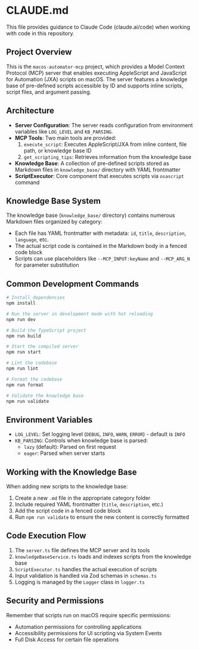 # CLAUDE.md

This file provides guidance to Claude Code (claude.ai/code) when working with code in this repository.

## Project Overview

This is the `macos-automator-mcp` project, which provides a Model Context Protocol (MCP) server that enables executing AppleScript and JavaScript for Automation (JXA) scripts on macOS. The server features a knowledge base of pre-defined scripts accessible by ID and supports inline scripts, script files, and argument passing.

## Architecture

- **Server Configuration**: The server reads configuration from environment variables like `LOG_LEVEL` and `KB_PARSING`.
- **MCP Tools**: Two main tools are provided:
  1. `execute_script`: Executes AppleScript/JXA from inline content, file path, or knowledge base ID
  2. `get_scripting_tips`: Retrieves information from the knowledge base
- **Knowledge Base**: A collection of pre-defined scripts stored as Markdown files in `knowledge_base/` directory with YAML frontmatter
- **ScriptExecutor**: Core component that executes scripts via `osascript` command

## Knowledge Base System

The knowledge base (`knowledge_base/` directory) contains numerous Markdown files organized by category:
- Each file has YAML frontmatter with metadata: `id`, `title`, `description`, `language`, etc.
- The actual script code is contained in the Markdown body in a fenced code block
- Scripts can use placeholders like `--MCP_INPUT:keyName` and `--MCP_ARG_N` for parameter substitution

## Common Development Commands

```bash
# Install dependencies
npm install

# Run the server in development mode with hot reloading
npm run dev

# Build the TypeScript project
npm run build

# Start the compiled server
npm run start

# Lint the codebase
npm run lint

# Format the codebase
npm run format

# Validate the knowledge base
npm run validate
```

## Environment Variables

- `LOG_LEVEL`: Set logging level (`DEBUG`, `INFO`, `WARN`, `ERROR`) - default is `INFO`
- `KB_PARSING`: Controls when knowledge base is parsed:
  - `lazy` (default): Parsed on first request
  - `eager`: Parsed when server starts

## Working with the Knowledge Base

When adding new scripts to the knowledge base:
1. Create a new `.md` file in the appropriate category folder
2. Include required YAML frontmatter (`title`, `description`, etc.)
3. Add the script code in a fenced code block
4. Run `npm run validate` to ensure the new content is correctly formatted

## Code Execution Flow

1. The `server.ts` file defines the MCP server and its tools
2. `knowledgeBaseService.ts` loads and indexes scripts from the knowledge base
3. `ScriptExecutor.ts` handles the actual execution of scripts
4. Input validation is handled via Zod schemas in `schemas.ts`
5. Logging is managed by the `Logger` class in `logger.ts`

## Security and Permissions

Remember that scripts run on macOS require specific permissions:
- Automation permissions for controlling applications
- Accessibility permissions for UI scripting via System Events
- Full Disk Access for certain file operations